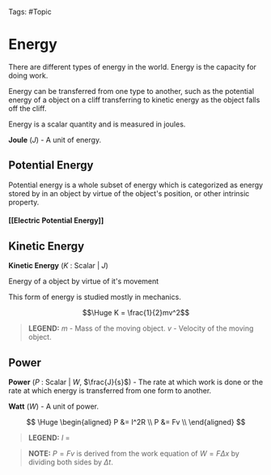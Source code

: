 Tags: #Topic 

# Energy

There are different types of energy in the world. Energy is the capacity for doing work. 

Energy can be transferred from one type to another, such as the potential energy of a object on a cliff transferring to kinetic energy as the object falls off the cliff.

Energy is a scalar quantity and is measured in joules.

**Joule** ($J$) - A unit of energy.

## Potential Energy

Potential energy is a whole subset of energy which is categorized as energy stored by in an object by virtue of the object's position, or other intrinsic property.

#### [[Electric Potential Energy]]

## Kinetic Energy

**Kinetic Energy** ($K$ : Scalar | $J$)

Energy of a object by virtue of it's movement

This form of energy is studied mostly in mechanics.

$$\Huge K = \frac{1}{2}mv^2$$

> **LEGEND:**
> $m$ - Mass of the moving object.
> $v$ - Velocity of the moving object.

## Power

**Power** ($P$ : Scalar | $W$, $\frac{J}{s}$) - The rate at which work is done or the rate at which energy is transferred from one form to another.

**Watt** ($W$) - A unit of power.

$$
\Huge
\begin{aligned}
P &= I^2R \\
P &= Fv \\
\end{aligned}
$$

> **LEGEND:**
> $I$  =

> **NOTE:**
> $P = Fv$ is derived from the work equation of $W = F \Delta x$ by dividing both sides by $\Delta t$.